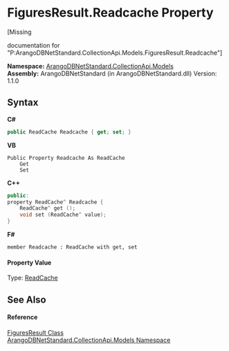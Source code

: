 # FiguresResult.Readcache Property 
 

\[Missing <summary> documentation for "P:ArangoDBNetStandard.CollectionApi.Models.FiguresResult.Readcache"\]

**Namespace:**&nbsp;<a href="eddef630-2e74-9b99-ee5b-91305adea48b">ArangoDBNetStandard.CollectionApi.Models</a><br />**Assembly:**&nbsp;ArangoDBNetStandard (in ArangoDBNetStandard.dll) Version: 1.1.0

## Syntax

**C#**<br />
``` C#
public ReadCache Readcache { get; set; }
```

**VB**<br />
``` VB
Public Property Readcache As ReadCache
	Get
	Set
```

**C++**<br />
``` C++
public:
property ReadCache^ Readcache {
	ReadCache^ get ();
	void set (ReadCache^ value);
}
```

**F#**<br />
``` F#
member Readcache : ReadCache with get, set

```


#### Property Value
Type: <a href="633bfb86-09c3-4ed3-18ee-8398fd376191">ReadCache</a>

## See Also


#### Reference
<a href="5053bee7-1cfe-abb0-c0e1-f2f5d16ea751">FiguresResult Class</a><br /><a href="eddef630-2e74-9b99-ee5b-91305adea48b">ArangoDBNetStandard.CollectionApi.Models Namespace</a><br />